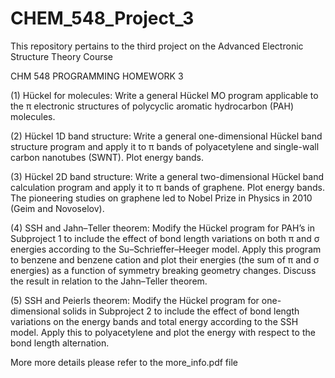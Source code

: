 # CHEM_548_Project_3
This repository pertains to the third project on the Advanced Electronic Structure Theory Course

CHM 548 PROGRAMMING HOMEWORK 3

(1) Hückel for molecules: Write a general Hückel MO program applicable to the π electronic structures of polycyclic aromatic
hydrocarbon (PAH) molecules. 

(2) Hückel 1D band structure: Write a general one-dimensional Hückel band structure program and apply it to π bands of
polyacetylene and single-wall carbon nanotubes (SWNT). Plot energy bands.

(3) Hückel 2D band structure: Write a general two-dimensional Hückel band calculation program and apply it to π bands of
graphene. Plot energy bands. The pioneering studies on graphene led to Nobel Prize in Physics in 2010 (Geim and Novoselov).

(4) SSH and Jahn–Teller theorem: Modify the Hückel program for PAH’s in Subproject 1 to include the effect of bond length
variations on both π and σ energies according to the Su–Schrieffer–Heeger model. Apply this program to benzene and benzene
cation and plot their energies (the sum of π and σ energies) as a function of symmetry breaking geometry changes. Discuss the
result in relation to the Jahn–Teller theorem.

(5) SSH and Peierls theorem: Modify the Hückel program for one-dimensional solids in Subproject 2 to include the effect of
bond length variations on the energy bands and total energy according to the SSH model. Apply this to polyacetylene and plot
the energy with respect to the bond length alternation. 

More more details please refer to the more_info.pdf file
